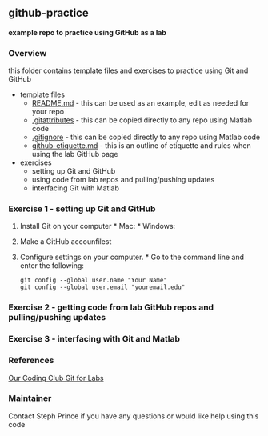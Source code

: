 ## github-practice ##
**example repo to practice using GitHub as a lab**

### Overview ###
this folder contains template files and exercises to practice using Git and GitHub
  * template files
    * [README.md](README.md) - this can be used as an example, edit as needed for your repo
    * [.gitattributes](.gitattributes) - this can be copied directly to any repo using Matlab code
    * [.gitignore](.gitignore) - this can be copied directly to any repo using Matlab code
    * [github-etiquette.md](github-etiquette.md) - this is an outline of etiquette and rules when using the lab GitHub page
  * exercises
    * setting up Git and GitHub
    * using code from lab repos and pulling/pushing updates
    * interfacing Git with Matlab
    
### Exercise 1 - setting up Git and GitHub ###
  1. Install Git on your computer
    * Mac:
    * Windows:
  2. Make a GitHub accounfilest
  3. Configure settings on your computer.
    * Go to the command line and enter the following:
  
      ```shell
      git config --global user.name "Your Name"
      git config --global user.email "youremail.edu"
      ```
### Exercise 2 - getting code from lab GitHub repos and pulling/pushing updates ###
  
### Exercise 3 - interfacing with Git and Matlab ###

    
### References ###   

[Our Coding Club Git for Labs](https://ourcodingclub.github.io/2017/05/15/git-for-labs.html)

### Maintainer ###

Contact Steph Prince if you have any questions or would like help using this code
